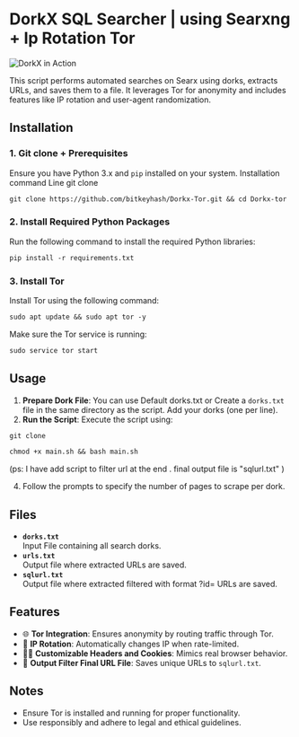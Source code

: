 
# DorkX SQL Searcher | using Searxng + Ip Rotation Tor 
<picture>
  <source media="(prefers-color-scheme: dark)" srcset="https://i.ibb.co/JW821n7m/Screenshot-2025-01-31-02-39-51-466-edit-com-termux.jpg">
  <source media="(prefers-color-scheme: light)" srcset="https://i.ibb.co/JW821n7m/Screenshot-2025-01-31-02-39-51-466-edit-com-termux.jpg">
  <img alt="DorkX in Action" src="https://i.ibb.co/JW821n7m/Screenshot-2025-01-31-02-39-51-466-edit-com-termux.jpg">
</picture>


This script performs automated searches on Searx using dorks, extracts URLs, and saves them to a file. It leverages Tor for anonymity and includes features like IP rotation and user-agent randomization.

## Installation

### **1. Git clone + Prerequisites**
Ensure you have Python 3.x and `pip` installed on your system.
Installation command Line git clone
```markdown
git clone https://github.com/bitkeyhash/Dorkx-Tor.git && cd Dorkx-tor
```

### **2. Install Required Python Packages**
Run the following command to install the required Python libraries:

```markdown
pip install -r requirements.txt
```

### **3. Install Tor**
Install Tor using the following command:

```markdown
sudo apt update && sudo apt tor -y
```

Make sure the Tor service is running:

```markdown
sudo service tor start
```

## Usage

1. **Prepare Dork File**: You can use Default dorks.txt or Create a `dorks.txt` file in the same directory as the script. Add your dorks (one per line).
2. **Run the Script**: Execute the script using:

```markdown
git clone 
```
   
```markdown
chmod +x main.sh && bash main.sh
```
(ps: I have add script to filter url at the end . final output file is "sqlurl.txt" )
   
4. Follow the prompts to specify the number of pages to scrape per dork.

## Files

- **`dorks.txt`**  
  Input File containing all search dorks.
- **`urls.txt`**  
  Output file where extracted URLs are saved.
- **`sqlurl.txt`**  
  Output file where extracted filtered with format ?id= URLs are saved.

## Features

- 🌐 **Tor Integration**: Ensures anonymity by routing traffic through Tor.
- 🔄 **IP Rotation**: Automatically changes IP when rate-limited.
- 🕵️‍♀️ **Customizable Headers and Cookies**: Mimics real browser behavior.
- 📂 **Output Filter Final URL File**: Saves unique URLs to `sqlurl.txt`.

## Notes

- Ensure Tor is installed and running for proper functionality.
- Use responsibly and adhere to legal and ethical guidelines.

